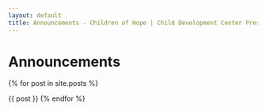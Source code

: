 ```yaml
---
layout: default
title: Announcements - Children of Hope | Child Development Center Preschool
---
```


Announcements
===

{% for post in site.posts %}
  <div class="ui announcement divider"></div>
  {{ post }}
{% endfor %}